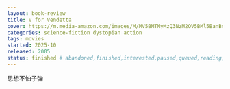 ```yaml
---
layout: book-review
title: V for Vendetta
cover: https://m.media-amazon.com/images/M/MV5BMTMyMzQ3NzM2OV5BMl5BanBnXkFtZTcwNjc3ODcyMQ@@._V1_.jpg
categories: science-fiction dystopian action
tags: movies
started: 2025-10
released: 2005
status: finished # abandoned,finished,interested,paused,queued,reading,reread
---
```


思想不怕子弹
